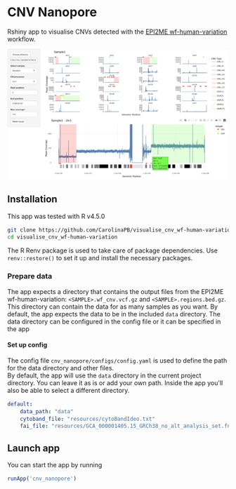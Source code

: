 # CNV Nanopore

Rshiny app to visualise CNVs detected with the [EPI2ME wf-human-variation](https://github.com/epi2me-labs/wf-human-variation) workflow.

![App overview](images/app.png)

## Installation

This app was tested with R v4.5.0

```bash
git clone https://github.com/CarolinaPB/visualise_cnv_wf-human-variation.git
cd visualise_cnv_wf-human-variation
```

The R Renv package is used to take care of package dependencies. Use `renv::restore()` to set it up and install the necessary packages.

### Prepare data

The app expects a directory that contains the output files from the EPI2ME wf-human-variation: `<SAMPLE>.wf_cnv.vcf.gz` and `<SAMPLE>.regions.bed.gz`.   
This directory can contain the data for as many samples as you want. 
By default, the app expects the data to be in the included `data` directory. The data directory can be configured in the config file or it can be specified in the app

#### Set up config

The config file `cnv_nanopore/configs/config.yaml` is used to define the path for the data directory and other files.   
By default, the app will use the `data` directory in the current project directory. You can leave it as is or add your own path. Inside the app you'll also be able to select a different directory.

```yaml
default:
    data_path: "data"
    cytoband_file: "resources/cytoBandIdeo.txt"
    fai_file: "resources/GCA_000001405.15_GRCh38_no_alt_analysis_set.fna.fai"
```

## Launch app

You can start the app by running

```R
runApp('cnv_nanopore')
```